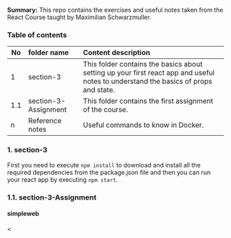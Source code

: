<b>Summary:</b> This repo contains the exercises and useful notes taken from the React Course taught by Maximilian Schwarzmuller. 

### Table of contents

|No| folder name               | Content description |
|--|:--------------------------|:--------------------|
|1 | section-3  | This folder contains the basics about setting up your first react app and useful notes to understand the basics of props and state.|
|1.1 | section-3-Assignment  | This folder contains the first assignment of the course. |
|n | Reference notes         | Useful commands to know in Docker.|

### 1. section-3

First you need to execute `npm install` to download and install all the required dependencies from the package.json file and then you can run your react app by executing `npm start`. 

### 1.1. section-3-Assignment


#### simpleweb

<